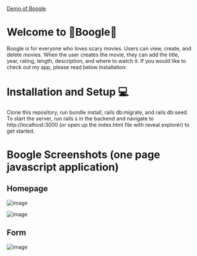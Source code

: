 [Demo of Boogle](https://www.youtube.com/watch?v=enG8KTtPc50w-Ni9Ug/view?usp=sharing)

# Welcome to 👻Boogle👻

Boogle is for everyone who loves scary movies. Users can view, create, and delete movies. When the user creates the movie, they can add the title, year, rating, length, description, and where to watch it. 
If you would like to check out my app, please read below
Installation:

# Installation and Setup 💻

Clone this repository, run bundle install, rails db:migrate, and rails db:seed. To start the server, run rails s in the backend and navigate to http://localhost:3000 (or open up the index.html file with reveal explorer) to get started.

# Boogle Screenshots (one page javascript application)

## Homepage

![image](https://user-images.githubusercontent.com/68069673/150048449-67da1e0e-4822-4a44-9741-3f8c2b8a9a4e.png)

![image](https://user-images.githubusercontent.com/68069673/150048498-8b4f3d37-3639-4756-a122-7b5c64d0caba.png)

## Form

![image](https://user-images.githubusercontent.com/68069673/150048574-cd985c26-32de-4ce6-a764-500b61b82920.png)

